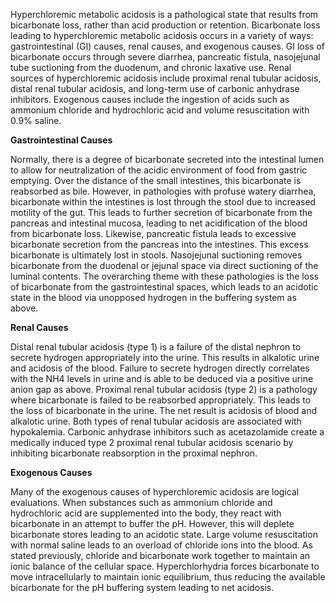 Hyperchloremic metabolic acidosis is a pathological state that results from bicarbonate loss, rather than acid production or retention. Bicarbonate loss leading to hyperchloremic metabolic acidosis occurs in a variety of ways: gastrointestinal (GI) causes, renal causes, and exogenous causes. GI loss of bicarbonate occurs through severe diarrhea, pancreatic fistula, nasojejunal tube suctioning from the duodenum, and chronic laxative use. Renal sources of hyperchloremic acidosis include proximal renal tubular acidosis, distal renal tubular acidosis, and long-term use of carbonic anhydrase inhibitors. Exogenous causes include the ingestion of acids such as ammonium chloride and hydrochloric acid and volume resuscitation with 0.9% saline.

**Gastrointestinal Causes**

Normally, there is a degree of bicarbonate secreted into the intestinal lumen to allow for neutralization of the acidic environment of food from gastric emptying. Over the distance of the small intestines, this bicarbonate is reabsorbed as bile. However, in pathologies with profuse watery diarrhea, bicarbonate within the intestines is lost through the stool due to increased motility of the gut. This leads to further secretion of bicarbonate from the pancreas and intestinal mucosa, leading to net acidification of the blood from bicarbonate loss. Likewise, pancreatic fistula leads to excessive bicarbonate secretion from the pancreas into the intestines. This excess bicarbonate is ultimately lost in stools. Nasojejunal suctioning removes bicarbonate from the duodenal or jejunal space via direct suctioning of the luminal contents. The overarching theme with these pathologies is the loss of bicarbonate from the gastrointestinal spaces, which leads to an acidotic state in the blood via unopposed hydrogen in the buffering system as above.

**Renal Causes**

Distal renal tubular acidosis (type 1) is a failure of the distal nephron to secrete hydrogen appropriately into the urine. This results in alkalotic urine and acidosis of the blood. Failure to secrete hydrogen directly correlates with the NH4 levels in urine and is able to be deduced via a positive urine anion gap as above. Proximal renal tubular acidosis (type 2) is a pathology where bicarbonate is failed to be reabsorbed appropriately. This leads to the loss of bicarbonate in the urine. The net result is acidosis of blood and alkalotic urine. Both types of renal tubular acidosis are associated with hypokalemia. Carbonic anhydrase inhibitors such as acetazolamide create a medically induced type 2 proximal renal tubular acidosis scenario by inhibiting bicarbonate reabsorption in the proximal nephron.

**Exogenous Causes**

Many of the exogenous causes of hyperchloremic acidosis are logical evaluations. When substances such as ammonium chloride and hydrochloric acid are supplemented into the body, they react with bicarbonate in an attempt to buffer the pH. However, this will deplete bicarbonate stores leading to an acidotic state. Large volume resuscitation with normal saline leads to an overload of chloride ions into the blood. As stated previously, chloride and bicarbonate work together to maintain an ionic balance of the cellular space. Hyperchlorhydria forces bicarbonate to move intracellularly to maintain ionic equilibrium, thus reducing the available bicarbonate for the pH buffering system leading to net acidosis.